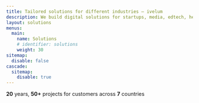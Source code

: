 ```yaml
---
title: Tailored solutions for different industries — ivelum
description: We build digital solutions for startups, media, edtech, healthcare, and other industries. We've earned the trust of our clients by creating high-quality and reliable products.
layout: solutions
menus:
  main:
    name: Solutions
    # identifier: solutions
    weight: 30
sitemap:
  disable: false
cascade:
  sitemap:
    disable: true
---
```


**20** years, **50+** projects for customers across **7** countries
